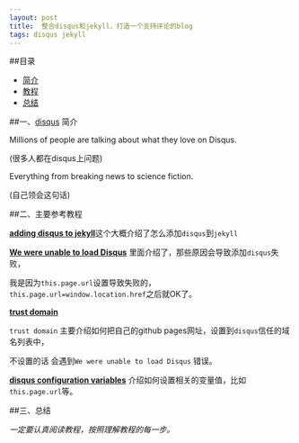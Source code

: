 ```yaml
---
layout: post 
title:  整合disqus和jekyll，打造一个支持评论的blog
tags: disqus jekyll
---
```


##目录

* [简介](#简介)
* [教程](#教程)
* [总结](#总结)

<a id="简介"></a>
##一、[disqus](https://disqus.com/) 简介

Millions of people are talking about what they love on Disqus. 

(很多人都在disqus上问题) 

Everything from breaking news to science fiction. 

(自己领会这句话)


<a id="教程"></a>
##二、主要参考教程

[**adding disqus to jekyll**](http://www.perfectlyrandom.org/2014/06/29/adding-disqus-to-your-jekyll-powered-github-pages/)这个大概介绍了怎么添加`disqus`到`jekyll`

[**We were unable to load Disqus**](https://help.disqus.com/customer/portal/articles/472007-i-m-receiving-the-message-%22we-were-unable-to-load-disqus-%22)  里面介绍了，那些原因会导致添加`disqus`失败，

我是因为`this.page.url`设置导致失败的，`this.page.url=window.location.href`之后就OK了。

[**trust domain**](https://help.disqus.com/customer/portal/articles/1261429)

`trust domain` 主要介绍如何把自己的github pages网址，设置到`disqus`信任的域名列表中，

不设置的话 会遇到`We were unable to load Disqus` 错误。

[**disqus configuration variables**](https://help.disqus.com/customer/portal/articles/472098-javascript-configuration-variables) 介绍如何设置相关的变量值，比如 `this.page.url`等。

<a id="总结"></a>
##三、总结

*一定要认真阅读教程，按照理解教程的每一步。*
